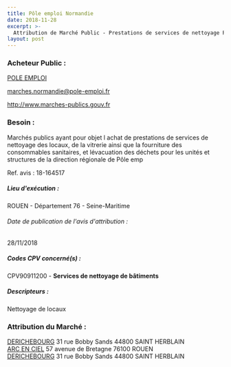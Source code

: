 ```yaml
---
title: Pôle emploi Normandie
date: 2018-11-28
excerpt: >-
  Attribution de Marché Public - Prestations de services de nettoyage Pôle emploi Normandie
layout: post
---
```


### Acheteur Public : 
<a href="/acheteur-32/siren-130005481"> POLE EMPLOI</a><br/>



marches.normandie@pole-emploi.fr


http://www.marches-publics.gouv.fr
### Besoin :

Marchés publics ayant pour objet l achat de prestations de services de nettoyage des locaux, de la vitrerie ainsi que la fourniture des consommables sanitaires, et lévacuation des déchets pour les unités et structures de la direction régionale de Pôle emp

Ref. avis : 18-164517


##### Lieu d'exécution :

ROUEN - Département 76 - Seine-Maritime

###### Date de publication de l'avis d'attribution : 
28/11/2018

##### Codes CPV concerné(s) :
CPV90911200 - **Services de nettoyage de bâtiments** <br/>

##### Descripteurs :
Nettoyage de locaux <br/>

### Attribution du Marché :
<a href="/entreprise-268/siren-753079698"> DERICHEBOURG</a>    31 rue Bobby Sands 44800 SAINT HERBLAIN <br/>
<a href="/entreprise-257/siren-384802559"> ARC EN CIEL</a>    57 avenue de Bretagne 76100 ROUEN <br/>
<a href="/entreprise-268/siren-753079698"> DERICHEBOURG</a>    31 rue Bobby Sands 44800 SAINT HERBLAIN <br/>
